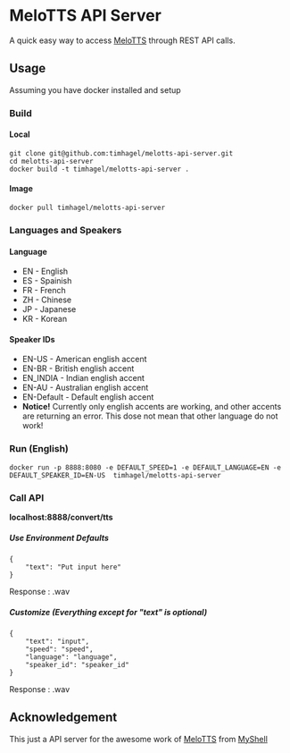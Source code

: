 # MeloTTS API Server

A quick easy way to access [MeloTTS](https://github.com/myshell-ai/MeloTTS) through REST API calls.

## Usage

Assuming you have docker installed and setup

### Build
#### Local

    git clone git@github.com:timhagel/melotts-api-server.git
    cd melotts-api-server
    docker build -t timhagel/melotts-api-server .

#### Image

    docker pull timhagel/melotts-api-server
    
### Languages and Speakers

#### Language

- EN - English
- ES - Spainish
- FR - French
- ZH - Chinese
- JP - Japanese
- KR - Korean

#### Speaker IDs

- EN-US - American english accent
- EN-BR - British english accent
- EN_INDIA - Indian english accent
- EN-AU - Australian english accent
- EN-Default - Default english accent
- **Notice!** Currently only english accents are working, and other accents are returning an error. This dose not mean that other language do not work!

### Run (English)

    docker run -p 8888:8080 -e DEFAULT_SPEED=1 -e DEFAULT_LANGUAGE=EN -e DEFAULT_SPEAKER_ID=EN-US  timhagel/melotts-api-server

### Call API

**localhost:8888/convert/tts**

##### Use Environment Defaults

    {
        "text": "Put input here"
    }

Response : .wav

##### Customize (Everything except for "text" is optional)

    {
        "text": "input",
        "speed": "speed",
        "language": "language",
        "speaker_id": "speaker_id"
    }

Response : .wav

## Acknowledgement

This just a API server for the awesome work of [MeloTTS](https://github.com/myshell-ai/MeloTTS) from [MyShell](https://github.com/myshell-ai)
